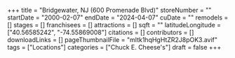 +++
title = "Bridgewater, NJ (600 Promenade Blvd)"
storeNumber = ""
startDate = "2000-02-07"
endDate = "2024-04-07"
cuDate = ""
remodels = []
stages = []
franchisees = []
attractions = []
sqft = ""
latitudeLongitude = ["40.56585242", "-74.55869008"]
citations = []
contributors = []
downloadLinks = []
pageThumbnailFile = "mItk1hqHgHtZR2J8pOK3.avif"
tags = ["Locations"]
categories = ["Chuck E. Cheese's"]
draft = false
+++
